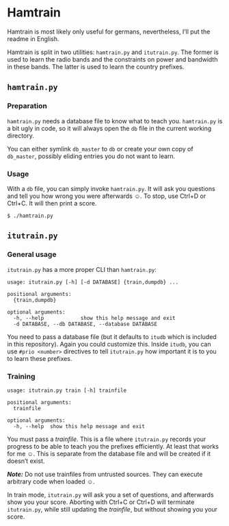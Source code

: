 # Hamtrain

Hamtrain is most likely only useful for germans, nevertheless, I’ll put the
readme in English.

Hamtrain is split in two utilities: ``hamtrain.py`` and ``itutrain.py``. The
former is used to learn the radio bands and the constraints on power and
bandwidth in these bands. The latter is used to learn the country prefixes.

## ``hamtrain.py``

### Preparation

``hamtrain.py`` needs a database file to know what to teach you. ``hamtrain.py``
is a bit ugly in code, so it will always open the ``db`` file in the current
working directory.

You can either symlink ``db_master`` to ``db`` or create your own copy of
``db_master``, possibly eliding entries you do not want to learn.

### Usage

With a ``db`` file, you can simply invoke ``hamtrain.py``. It will ask you
questions and tell you how wrong you were afterwards ☺. To stop, use Ctrl+D or
Ctrl+C. It will then print a score.

    $ ./hamtrain.py

## ``itutrain.py``

### General usage

``itutrain.py`` has a more proper CLI than ``hamtrain.py``:

    usage: itutrain.py [-h] [-d DATABASE] {train,dumpdb} ...

    positional arguments:
      {train,dumpdb}

    optional arguments:
      -h, --help            show this help message and exit
      -d DATABASE, --db DATABASE, --database DATABASE

You need to pass a database file (but it defaults to ``itudb`` which is included
in this repository). Again you could customize this. Inside ``itudb``, you can
use ``#prio <number>`` directives to tell ``itutrain.py`` how important it is to
you to learn these prefixes.

### Training

    usage: itutrain.py train [-h] trainfile

    positional arguments:
      trainfile

    optional arguments:
      -h, --help  show this help message and exit

You must pass a *trainfile*. This is a file where ``itutrain.py`` records your
progress to be able to teach you the prefixes efficiently. At least that works
for me ☺. This is separate from the database file and will be created if it
doesn’t exist.

***Note:*** Do not use trainfiles from untrusted sources. They can execute
arbitrary code when loaded ☺.

In train mode, ``itutrain.py`` will ask you a set of questions, and afterwards
show you your score. Aborting with Ctrl+C or Ctrl+D will terminate
``itutrain.py``, while still updating the *trainfile*, but without showing you
your score.
